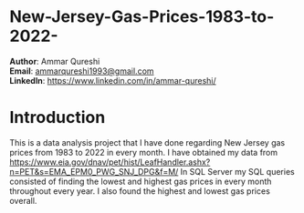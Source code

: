 # New-Jersey-Gas-Prices-1983-to-2022-

**Author**: Ammar Qureshi <br />
**Email**: ammarqureshi1993@gmail.com <br />
**LinkedIn**: https://www.linkedin.com/in/ammar-qureshi/  <br />

# Introduction

This is a data analysis project that I have done regarding New Jersey gas prices from 1983 to 2022 in every month.
I have obtained my data from https://www.eia.gov/dnav/pet/hist/LeafHandler.ashx?n=PET&s=EMA_EPM0_PWG_SNJ_DPG&f=M/
In SQL Server my SQL queries consisted of finding the lowest and highest gas prices in every month throughout every year. I also found the highest and lowest gas prices overall. 
